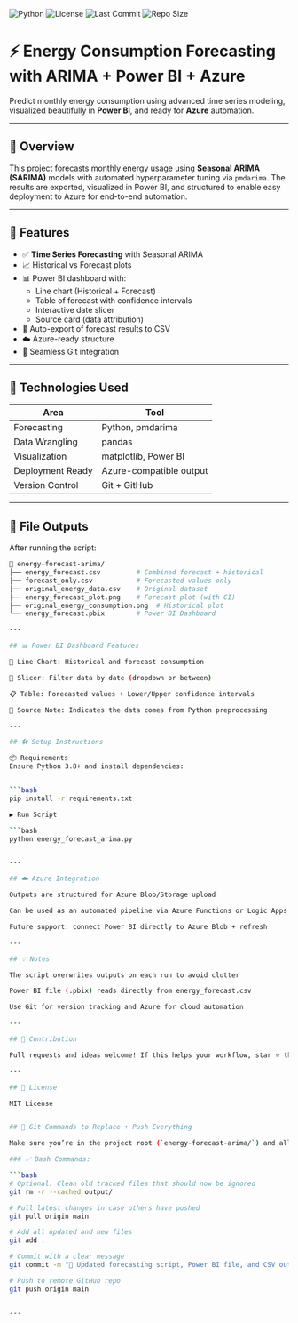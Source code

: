 ![Python](https://img.shields.io/badge/Python-3.8%2B-blue.svg)
![License](https://img.shields.io/badge/License-MIT-green.svg)
![Last Commit](https://img.shields.io/github/last-commit/VenuYerramsetti/energy-forecast-arima)
![Repo Size](https://img.shields.io/github/repo-size/VenuYerramsetti/energy-forecast-arima)

# ⚡ Energy Consumption Forecasting with ARIMA + Power BI + Azure

Predict monthly energy consumption using advanced time series modeling, visualized beautifully in **Power BI**, and ready for **Azure** automation.

---

## 📌 Overview

This project forecasts monthly energy usage using **Seasonal ARIMA (SARIMA)** models with automated hyperparameter tuning via `pmdarima`. The results are exported, visualized in Power BI, and structured to enable easy deployment to Azure for end-to-end automation.

---

## 🚀 Features

- ✅ **Time Series Forecasting** with Seasonal ARIMA
- 📈 Historical vs Forecast plots
- 📊 Power BI dashboard with:
  - Line chart (Historical + Forecast)
  - Table of forecast with confidence intervals
  - Interactive date slicer
  - Source card (data attribution)
- 💾 Auto-export of forecast results to CSV
- ☁️ Azure-ready structure
- 🔄 Seamless Git integration

---

## 🧠 Technologies Used

| Area | Tool |
|------|------|
| Forecasting | Python, pmdarima |
| Data Wrangling | pandas |
| Visualization | matplotlib, Power BI |
| Deployment Ready | Azure-compatible output |
| Version Control | Git + GitHub |

---

## 📂 File Outputs

After running the script:

```bash
📁 energy-forecast-arima/
├── energy_forecast.csv         # Combined forecast + historical
├── forecast_only.csv           # Forecasted values only
├── original_energy_data.csv    # Original dataset
├── energy_forecast_plot.png    # Forecast plot (with CI)
├── original_energy_consumption.png  # Historical plot
└── energy_forecast.pbix        # Power BI Dashboard

---

## 📊 Power BI Dashboard Features

🔷 Line Chart: Historical and forecast consumption

📅 Slicer: Filter data by date (dropdown or between)

📋 Table: Forecasted values + Lower/Upper confidence intervals

🧾 Source Note: Indicates the data comes from Python preprocessing

---

## 🛠️ Setup Instructions

📦 Requirements
Ensure Python 3.8+ and install dependencies:


```bash
pip install -r requirements.txt

▶️ Run Script

```bash
python energy_forecast_arima.py


---

## ☁️ Azure Integration

Outputs are structured for Azure Blob/Storage upload

Can be used as an automated pipeline via Azure Functions or Logic Apps

Future support: connect Power BI directly to Azure Blob + refresh

---

## 💡 Notes

The script overwrites outputs on each run to avoid clutter

Power BI file (.pbix) reads directly from energy_forecast.csv

Use Git for version tracking and Azure for cloud automation

---

## 🤝 Contribution

Pull requests and ideas welcome! If this helps your workflow, star ⭐ the repo.

---

## 🪪 License

MIT License


## 🧾 Git Commands to Replace + Push Everything

Make sure you’re in the project root (`energy-forecast-arima/`) and all new files (Power BI, CSVs, updated Python scripts, etc.) are ready.

### ✅ Bash Commands:

```bash
# Optional: Clean old tracked files that should now be ignored
git rm -r --cached output/

# Pull latest changes in case others have pushed
git pull origin main

# Add all updated and new files
git add .

# Commit with a clear message
git commit -m "🔄 Updated forecasting script, Power BI file, and CSV outputs"

# Push to remote GitHub repo
git push origin main


---



